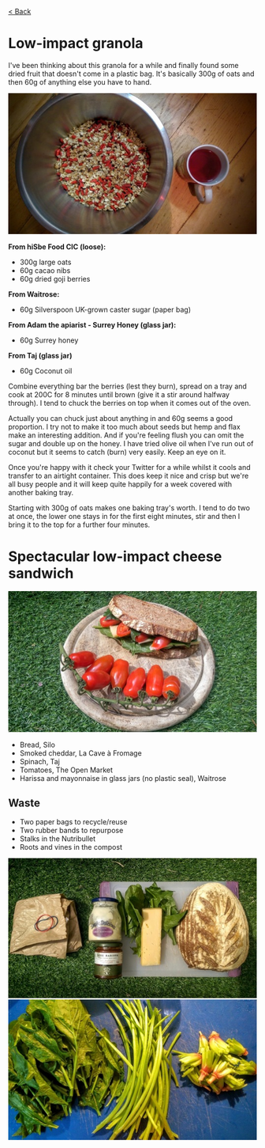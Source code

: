 [< Back](readme.md)

# Low-impact granola
I've been thinking about this granola for a while and finally found some dried
fruit that doesn't come in a plastic bag. It's basically 300g of oats and then
60g of anything else you have to hand.

![](images/granola.jpg)

__From hiSbe Food CIC (loose):__

- 300g large oats
- 60g cacao nibs
- 60g dried goji berries

__From Waitrose:__

- 60g Silverspoon UK-grown caster sugar (paper bag)

__From Adam the apiarist - Surrey Honey (glass jar):__

- 60g Surrey honey

__From Taj (glass jar)__

- 60g Coconut oil

Combine everything bar the berries (lest they burn), spread on a tray and cook
at 200C for 8 minutes until brown (give it a stir around halfway through). I
tend to chuck the berries on top when it comes out of the oven.

Actually you can chuck just about anything in and 60g seems a good proportion. I
try not to make it too much about seeds but hemp and flax make an interesting
addition. And if you're feeling flush you can omit the sugar and double up on
the honey. I have tried olive oil when I've run out of coconut but it seems to
catch (burn) very easily. Keep an eye on it.

Once you're happy with it check your Twitter for a while whilst it cools and
transfer to an airtight container. This does keep it nice and crisp but we're
all busy people and it will keep quite happily for a week covered with another
baking tray.

Starting with 300g of oats makes one baking tray's worth. I tend to do two at
once, the lower one stays in for the first eight minutes, stir and then I bring
it to the top for a further four minutes.

# Spectacular low-impact cheese sandwich
![](images/sandwich2.jpg)

- Bread, Silo
- Smoked cheddar, La Cave à Fromage
- Spinach, Taj
- Tomatoes, The Open Market
- Harissa and mayonnaise in glass jars (no plastic seal), Waitrose

## Waste
- Two paper bags to recycle/reuse 
- Two rubber bands to repurpose
- Stalks in the Nutribullet
- Roots and vines in the compost

![](images/sandwich1.jpg)
![](images/spinach_roots.jpg)

